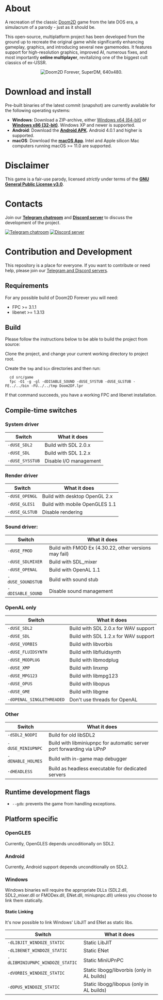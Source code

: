# About
A recreation of the classic [Doom2D](https://doomwiki.org/wiki/Doom_2D) game from the late DOS era, a simulacrum of a parody - just as it should be.

This open-source, multiplatform project has been developed from the ground up to recreate the original game while significantly enhancing gameplay, graphics, and introducing several new gamemodes. It features support for high-resolution graphics, improved AI, numerous fixes, and most importantly **online multiplayer**, revitalizing one of the biggest cult classics of ex-USSR.
<p align="center">
    <img src="https://doom2d.org/doom2d_forever/about/DFsml.jpg" alt="Doom2D Forever, SuperDM, 640x480.">
</p>

# Download and install
Pre-built binaries of the latest commit (snapshot) are currently available for the following operating systems:
- **Windows**: Download a ZIP-archive, either [Windows x64 (64-bit)](https://github.com/Doom2D/nix_actions/releases/latest/download/doom2df_win64.x86-64.zip) or [**Windows x86 (32-bit)**](https://github.com/Doom2D/nix_actions/releases/latest/download/doom2df_windows.x86.zip). Windows XP and newer is supported.
- **Android**: Download the [**Android APK**](https://github.com/Doom2D/nix_actions/releases/latest/download/Doom2D-Forever.apk). Android 4.0.1 and higher is supported.
- **macOS**: Download the [**macOS App**](https://github.com/Doom2D/nix_actions/releases/latest/download/Doom2D-Forever.dmg). Intel and Apple silicon Mac computers running macOS >= 11.0 are supported.

# Disclaimer
This game is a fair-use parody, licensed _strictly_ under terms of the [**GNU General Public License v3.0**](https://github.com/Doom2D/Doom2D-Forever/blob/master/COPYING).

<a name="contacts"></a>
# Contacts
Join our [**Telegram chatroom**](https://t.me/doom2d) and [**Discord server**](https://discord.gg/sGpJwMy) to discuss the development of the project.

[![Telegram chatroom](https://img.shields.io/badge/Telegram-2CA5E0?style=flat-squeare&logo=telegram&logoColor=white)](https://t.me/doom2d)
[![Discord server](https://img.shields.io/badge/chat-Discord-8c9eff?logo=discord&logoColor=ffffff)](https://discord.gg/sGpJwMy)

# Contribution and Development
This repository is a place for everyone. If you want to contribute or need help, please join our [Telegram and Discord servers](#contacts).

## Requirements
For any possible build of Doom2D Forever you will need:

- FPC >= 3.1.1
- libenet >= 1.3.13

## Build

Please follow the instructions below to be able to build the project from source:

Clone the project, and change your current working directory to project root.

Create the `tmp` and `bin` directories and then run:

```shell
  cd src/game
  fpc -O1 -g -gl -dDISABLE_SOUND -dUSE_SYSTUB -dUSE_GLSTUB -FE../../bin -FU../../tmp Doom2DF.lpr
```

If that command succeeds, you have a working FPC and libenet installation.
## Compile-time switches
### System driver
|Switch          |What it does          |
|----------------|----------------------|
|`-dUSE_SDL2`    |Build with SDL 2.0.x  |
|`-dUSE_SDL`     |Build with SDL 1.2.x  |
|`-dUSE_SYSSTUB` |Disable I/O management|
### Render driver
|Switch         |What it does                  |
|---------------|------------------------------|
|`-dUSE_OPENGL` |Build with desktop OpenGL 2.x |
|`-dUSE_GLES1`  |Build with mobile OpenGLES 1.1|
|`-dUSE_GLSTUB` |Disable rendering             |
### Sound driver:
|Switch            |What it does                                         |
|------------------|-----------------------------------------------------|
|`-dUSE_FMOD`      |Build with FMOD Ex (4.30.22, other versions may fail)|
|`-dUSE_SDLMIXER`  |Build with SDL_mixer                                 |
|`-dUSE_OPENAL`    |Build with OpenAL 1.1                                |
|`-dUSE_SOUNDSTUB` |Build with sound stub                                |
|`-dDISABLE_SOUND` |Disable sound management                             |
### OpenAL only
|Switch                      |What it does                        |
|----------------------------|------------------------------------|
|`-dUSE_SDL2`                |Build with SDL 2.0.x for WAV support|
|`-dUSE_SDL`                 |Build with SDL 1.2.x for WAV support|
|`-dUSE_VORBIS`              |Build with libvorbis                |
|`-dUSE_FLUIDSYNTH`          |Build with libfluidsynth            |
|`-dUSE_MODPLUG`             |Build with libmodplug               |
|`-dUSE_XMP`                 |Build with linxmp                   |
|`-dUSE_MPG123`              |Build with libmpg123                |
|`-dUSE_OPUS`                |Build with libopus                  |
|`-dUSE_GME`                 |Build with libgme                   |
|`-dOPENAL_SINGLETHREADED`   |Don't use threads for OpenAL        |
### Other
|Switch            |What it does                                                         |
|------------------|---------------------------------------------------------------------|
|`-dSDL2_NODPI`    |Build for old libSDL2                                                |
|`-dUSE_MINIUPNPC` |Build with libminiupnpc for automatic server port forwarding via UPnP|
|`-dENABLE_HOLMES` |Build with in-game map debugger                                      |
|`-dHEADLESS`      |Build as headless executable for dedicated servers                   |

## Runtime development flags
- `--gdb`: prevents the game from handling exceptions.

## Platform specific
### OpenGLES
Currently, OpenGLES depends uncoditionally on SDL2.
### Android
Currently, Android support depends unconditionally on SDL2.
### Windows
Windows binaries will require the appropriate DLLs (SDL2.dll, SDL2_mixer.dll or
FMODex.dll, ENet.dll, miniupnpc.dll) unless you choose to link them statically.

#### Static Linking
It's now possible to link Windows' LibJIT and ENet as static libs.

|Switch                          |What it does                               |
|--------------------------------|-------------------------------------------|
|`-dLIBJIT_WINDOZE_STATIC`       |Static LibJIT                              |
|`-dLIBENET_WINDOZE_STATIC`      |Static ENet                                |
|`-dLIBMINIUPNPC_WINDOZE_STATIC` |Static MiniUPnPC                           |
|`-dVORBIS_WINDOZE_STATIC`       |Static libogg/libvorbis (only in AL builds)|
|`-dOPUS_WINDOZE_STATIC`         |Static libogg/libopus (only in AL builds)  |

